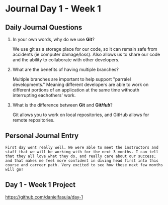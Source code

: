 # Journal Day 1 - Week 1

## Daily Journal Questions

1. In your own words, why do we use **Git**?

    We use git as a storage place for our code, so it can remain safe from accidents (ie computer damage/loss). Also allows us to share our code and the ability to collaborate with other developers.

2. What are the benefits of having multiple branches?

    Multiple branches are important to help support "parralel developments." Meaning different developers are able to work on different portions of an application at the same time withouth interrupting eachothers' work.

3. What is the difference between **Git** and **Git*****Hub***?

    Git allows you to work on local repositories, and GitHub allows for remote repositories.


## Personal Journal Entry

    First day went really well. We were able to meet the instructors and staff that we will be working with for the next 3 months. I can tell that they all love what they do, and really care about our success; and that makes me feel more confident in diving head first into this course and carreer path. Very excited to see how these next few months will go!


## Day 1 - Week 1 Project

https://github.com/danielfasula/day-1

